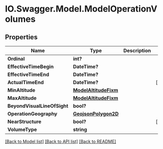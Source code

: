 # IO.Swagger.Model.ModelOperationVolumes
## Properties

Name | Type | Description | Notes
------------ | ------------- | ------------- | -------------
**Ordinal** | **int?** |  | 
**EffectiveTimeBegin** | **DateTime?** |  | 
**EffectiveTimeEnd** | **DateTime?** |  | 
**ActualTimeEnd** | **DateTime?** |  | [optional] 
**MinAltitude** | [**ModelAltitudeFixm**](ModelAltitudeFixm.md) |  | 
**MaxAltitude** | [**ModelAltitudeFixm**](ModelAltitudeFixm.md) |  | 
**BeyondVisualLineOfSight** | **bool?** |  | 
**OperationGeography** | [**GeojsonPolygon2D**](GeojsonPolygon2D.md) |  | 
**NearStructure** | **bool?** |  | [optional] 
**VolumeType** | **string** |  | 

[[Back to Model list]](../README.md#documentation-for-models) [[Back to API list]](../README.md#documentation-for-api-endpoints) [[Back to README]](../README.md)

